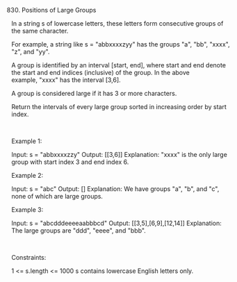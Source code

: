 830. Positions of Large Groups

In a string s of lowercase letters, these letters form consecutive groups of the same character.

For example, a string like s = "abbxxxxzyy" has the groups "a", "bb", "xxxx", "z", and "yy".

A group is identified by an interval [start, end], where start and end denote the start and end indices (inclusive) of the group. In the above example, "xxxx" has the interval [3,6].

A group is considered large if it has 3 or more characters.

Return the intervals of every large group sorted in increasing order by start index.

 

Example 1:

Input: s = "abbxxxxzzy"
Output: [[3,6]]
Explanation: "xxxx" is the only large group with start index 3 and end index 6.


Example 2:

Input: s = "abc"
Output: []
Explanation: We have groups "a", "b", and "c", none of which are large groups.


Example 3:

Input: s = "abcdddeeeeaabbbcd"
Output: [[3,5],[6,9],[12,14]]
Explanation: The large groups are "ddd", "eeee", and "bbb".


 

Constraints:

1 <= s.length <= 1000
s contains lowercase English letters only.